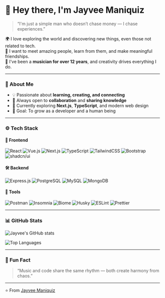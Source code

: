# 👋 Hey there, I'm **Jayvee Maniquiz**

> “I'm just a simple man who doesn’t chase money — I chase experiences.”

🌍 I love exploring the world and discovering new things, even those not related to tech.  
🤝 I want to meet amazing people, learn from them, and make meaningful friendships.  
🎵 I've been a **musician for over 12 years**, and creativity drives everything I do.

---

### 🧠 About Me
- 💡 Passionate about **learning, creating, and connecting**  
- 💬 Always open to **collaboration** and **sharing knowledge**  
- 🌱 Currently exploring **Next.js**, **TypeScript**, and modern web design  
- 🎯 Goal: To grow as a developer and a human being

---

### ⚙️ Tech Stack

#### 🧩 Frontend
![React](https://img.shields.io/badge/React-20232A?style=for-the-badge&logo=react&logoColor=61DAFB)
![Vue.js](https://img.shields.io/badge/Vue.js-35495E?style=for-the-badge&logo=vuedotjs&logoColor=4FC08D)
![Next.js](https://img.shields.io/badge/Next.js-000000?style=for-the-badge&logo=nextdotjs&logoColor=white)
![TypeScript](https://img.shields.io/badge/TypeScript-007ACC?style=for-the-badge&logo=typescript&logoColor=white)
![TailwindCSS](https://img.shields.io/badge/TailwindCSS-06B6D4?style=for-the-badge&logo=tailwindcss&logoColor=white)
![Bootstrap](https://img.shields.io/badge/Bootstrap-7952B3?style=for-the-badge&logo=bootstrap&logoColor=white)
![shadcn/ui](https://img.shields.io/badge/shadcn/UI-000000?style=for-the-badge)

#### 🛠 Backend
![Express.js](https://img.shields.io/badge/Express.js-404D59?style=for-the-badge)
![PostgreSQL](https://img.shields.io/badge/PostgreSQL-316192?style=for-the-badge&logo=postgresql&logoColor=white)
![MySQL](https://img.shields.io/badge/MySQL-00758F?style=for-the-badge&logo=mysql&logoColor=white)
![MongoDB](https://img.shields.io/badge/MongoDB-4EA94B?style=for-the-badge&logo=mongodb&logoColor=white)

#### 🧰 Tools
![Postman](https://img.shields.io/badge/Postman-FF6C37?style=for-the-badge&logo=postman&logoColor=white)
![Insomnia](https://img.shields.io/badge/Insomnia-5849BE?style=for-the-badge&logo=insomnia&logoColor=white)
![Biome](https://img.shields.io/badge/Biome-3B82F6?style=for-the-badge)
![Husky](https://img.shields.io/badge/Husky-000000?style=for-the-badge)
![ESLint](https://img.shields.io/badge/ESLint-4B32C3?style=for-the-badge&logo=eslint&logoColor=white)
![Prettier](https://img.shields.io/badge/Prettier-F7B93E?style=for-the-badge&logo=prettier&logoColor=black)

---

### 📊 GitHub Stats

![Jayvee's GitHub stats](https://github-readme-stats.vercel.app/api?username=JayveeFortissimo&show_icons=true&theme=tokyonight)

![Top Languages](https://github-readme-stats.vercel.app/api/top-langs/?username=JayveeFortissimo&layout=compact&theme=tokyonight)

---

### 🌌 Fun Fact
> “Music and code share the same rhythm — both create harmony from chaos.”

---

⭐️ From [Jayvee Maniquiz](https://github.com/JayveeFortissimo)
